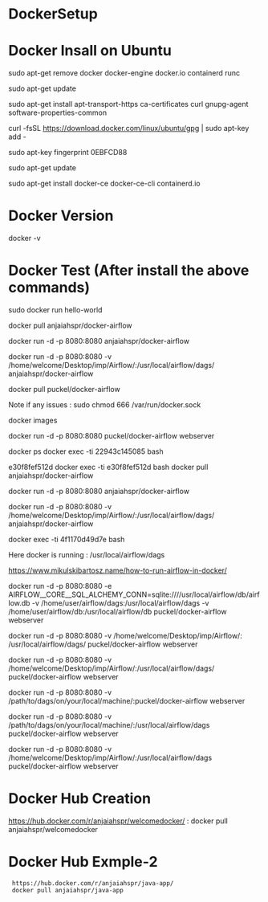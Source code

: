 # DockerSetup 

# Docker Insall on Ubuntu 

sudo apt-get remove docker docker-engine docker.io containerd runc

sudo apt-get update

sudo apt-get install     apt-transport-https     ca-certificates     curl     gnupg-agent     software-properties-common

curl -fsSL https://download.docker.com/linux/ubuntu/gpg | sudo apt-key add -

sudo apt-key fingerprint 0EBFCD88

sudo apt-get update

sudo apt-get install docker-ce docker-ce-cli containerd.io

# Docker Version

docker -v


# Docker Test (After install the above commands)
sudo docker run hello-world



docker pull anjaiahspr/docker-airflow

docker run -d -p 8080:8080 anjaiahspr/docker-airflow

 docker run -d -p 8080:8080 -v /home/welcome/Desktop/imp/Airflow/:/usr/local/airflow/dags/ anjaiahspr/docker-airflow





docker pull puckel/docker-airflow

Note if any issues : sudo chmod 666 /var/run/docker.sock


docker images

docker run -d -p 8080:8080 puckel/docker-airflow webserver

docker ps 
docker exec -ti 22943c145085 bash



e30f8fef512d
docker exec -ti e30f8fef512d bash
docker pull anjaiahspr/docker-airflow

docker run -d -p 8080:8080 anjaiahspr/docker-airflow

 docker run -d -p 8080:8080 -v /home/welcome/Desktop/imp/Airflow/:/usr/local/airflow/dags/ anjaiahspr/docker-airflow
 
 
docker exec -ti 4f1170d49d7e bash

Here docker is running :
 /usr/local/airflow/dags
 
 https://www.mikulskibartosz.name/how-to-run-airflow-in-docker/
 
 
 docker run -d -p 8080:8080 -e AIRFLOW__CORE__SQL_ALCHEMY_CONN=sqlite:////usr/local/airflow/db/airflow.db -v /home/user/airflow/dags:/usr/local/airflow/dags -v /home/user/airflow/db:/usr/local/airflow/db puckel/docker-airflow webserver
 
 
 docker run -d -p 8080:8080 -v /home/welcome/Desktop/imp/Airflow/: /usr/local/airflow/dags/ puckel/docker-airflow webserver
 
 docker run -d -p 8080:8080 -v /home/welcome/Desktop/imp/Airflow/:/usr/local/airflow/dags/ puckel/docker-airflow webserver
 
 
 
 docker run -d -p 8080:8080 -v /path/to/dags/on/your/local/machine/:puckel/docker-airflow webserver
 
 docker run -d -p 8080:8080 -v /path/to/dags/on/your/local/machine/:/usr/local/airflow/dags  puckel/docker-airflow webserver

docker run -d -p 8080:8080 -v /home/welcome/Desktop/imp/Airflow/:/usr/local/airflow/dags  puckel/docker-airflow webserver


# Docker Hub Creation 
  https://hub.docker.com/r/anjaiahspr/welcomedocker/  : 
  docker pull anjaiahspr/welcomedocker


# Docker Hub Exmple-2 
     https://hub.docker.com/r/anjaiahspr/java-app/ 
     docker pull anjaiahspr/java-app
